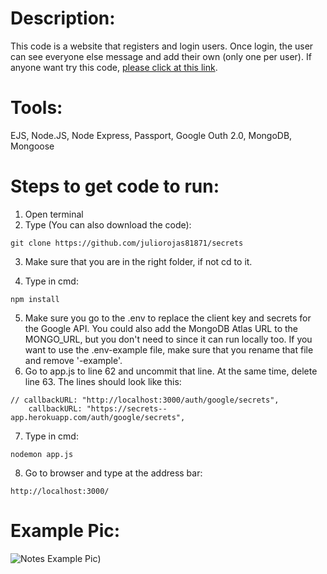 # Description:
This code is a website that registers and login users. Once login, the user can see everyone else message and add their own (only one per user). 
If anyone want try this code, [please click at this link](https://secrets--app.herokuapp.com/secrets).

# Tools:
EJS, Node.JS, Node Express, Passport, Google Outh 2.0, MongoDB, Mongoose

# Steps to get code to run:
1. Open terminal
2. Type (You can also download the code):
```
git clone https://github.com/juliorojas81871/secrets
```
3. Make sure that you are in the right folder, if not cd to it.

4. Type in cmd: 
```
npm install
```
5. Make sure you go to the .env to replace the client key and secrets for the Google API. You could also add the MongoDB Atlas URL to the MONGO_URL, but you don't need to since it can run locally too. If you want to use the .env-example file, make sure that you rename that file and remove '-example'.
6. Go to app.js to line 62 and uncommit that line. At the same time, delete line 63. The lines should look like this:
```
// callbackURL: "http://localhost:3000/auth/google/secrets",
    callbackURL: "https://secrets--app.herokuapp.com/auth/google/secrets",
```
7. Type in cmd: 
```
nodemon app.js
```
8. Go to browser and type at the address bar: 
```
http://localhost:3000/
```

# Example Pic:
![Notes Example Pic](https://github.com/juliorojas81871/secrets/blob/main/pics/main.jpg))
